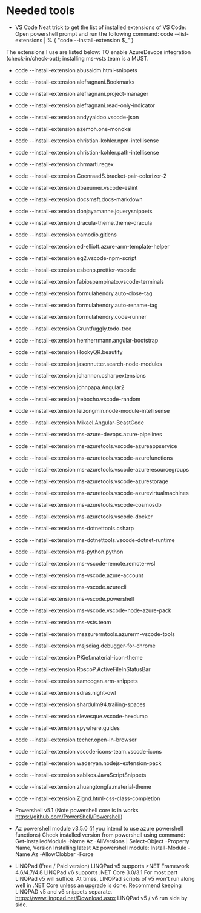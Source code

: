 # Needed tools
- VS Code
Neat trick to get the list of installed extensions of VS Code:
Open powershell prompt and run the following command: code --list-extensions | % { "code --install-extension $_" }

The extensions I use are listed below: TO enable AzureDevops integration (check-in/check-out); installing ms-vsts.team is a MUST.
- code --install-extension abusaidm.html-snippets
- code --install-extension alefragnani.Bookmarks
- code --install-extension alefragnani.project-manager
- code --install-extension alefragnani.read-only-indicator
- code --install-extension andyyaldoo.vscode-json
- code --install-extension azemoh.one-monokai
- code --install-extension christian-kohler.npm-intellisense
- code --install-extension christian-kohler.path-intellisense
- code --install-extension chrmarti.regex
- code --install-extension CoenraadS.bracket-pair-colorizer-2
- code --install-extension dbaeumer.vscode-eslint
- code --install-extension docsmsft.docs-markdown
- code --install-extension donjayamanne.jquerysnippets
- code --install-extension dracula-theme.theme-dracula
- code --install-extension eamodio.gitlens
- code --install-extension ed-elliott.azure-arm-template-helper
- code --install-extension eg2.vscode-npm-script
- code --install-extension esbenp.prettier-vscode
- code --install-extension fabiospampinato.vscode-terminals
- code --install-extension formulahendry.auto-close-tag
- code --install-extension formulahendry.auto-rename-tag
- code --install-extension formulahendry.code-runner
- code --install-extension Gruntfuggly.todo-tree
- code --install-extension herrherrmann.angular-bootstrap
- code --install-extension HookyQR.beautify
- code --install-extension jasonnutter.search-node-modules
- code --install-extension jchannon.csharpextensions
- code --install-extension johnpapa.Angular2
- code --install-extension jrebocho.vscode-random
- code --install-extension leizongmin.node-module-intellisense
- code --install-extension Mikael.Angular-BeastCode
- code --install-extension ms-azure-devops.azure-pipelines
- code --install-extension ms-azuretools.vscode-azureappservice
- code --install-extension ms-azuretools.vscode-azurefunctions
- code --install-extension ms-azuretools.vscode-azureresourcegroups
- code --install-extension ms-azuretools.vscode-azurestorage
- code --install-extension ms-azuretools.vscode-azurevirtualmachines
- code --install-extension ms-azuretools.vscode-cosmosdb
- code --install-extension ms-azuretools.vscode-docker
- code --install-extension ms-dotnettools.csharp
- code --install-extension ms-dotnettools.vscode-dotnet-runtime
- code --install-extension ms-python.python
- code --install-extension ms-vscode-remote.remote-wsl
- code --install-extension ms-vscode.azure-account
- code --install-extension ms-vscode.azurecli
- code --install-extension ms-vscode.powershell
- code --install-extension ms-vscode.vscode-node-azure-pack
- code --install-extension ms-vsts.team
- code --install-extension msazurermtools.azurerm-vscode-tools
- code --install-extension msjsdiag.debugger-for-chrome
- code --install-extension PKief.material-icon-theme
- code --install-extension RoscoP.ActiveFileInStatusBar
- code --install-extension samcogan.arm-snippets
- code --install-extension sdras.night-owl
- code --install-extension shardulm94.trailing-spaces
- code --install-extension slevesque.vscode-hexdump
- code --install-extension spywhere.guides
- code --install-extension techer.open-in-browser
- code --install-extension vscode-icons-team.vscode-icons
- code --install-extension waderyan.nodejs-extension-pack
- code --install-extension xabikos.JavaScriptSnippets
- code --install-extension zhuangtongfa.material-theme
- code --install-extension Zignd.html-css-class-completion

- Powershell v5.1 (Note powershell core is in works https://github.com/PowerShell/Powershell)

- Az powershell module v3.5.0 (if you intend to use azure powershell functions)
Check installed version from powershell using command: Get-InstalledModule -Name Az -AllVersions | Select-Object -Property Name, Version
Installing latest Az powershell module: Install-Module -Name Az -AllowClobber -Force

- LINQPad (Free / Paid version)
LINQPad v5 supports >NET Framework 4.6/4.7/4.8
LINQPad v6 supports .NET Core 3.0/3.1
For most part LINQPad v5 will suffice. At times, LINQPad scripts of v5 won't run along well in .NET Core unless an upgrade is done.
Recommend keeping LINQPAD v5 and v6 snippets separate.
https://www.linqpad.net/Download.aspx
LINQPad v5 / v6 run side by side.

